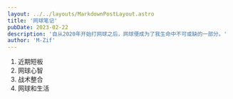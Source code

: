 ```yaml
---
layout: ../../layouts/MarkdownPostLayout.astro
title: '网球笔记'
pubDate: 2023-02-22
description: '自从2020年开始打网球之后，网球便成为了我生命中不可或缺的一部分。'
author: 'M-Zif'
---
```

1. 近期短板
2. 网球心智
3. 战术整合
4. 网球和生活